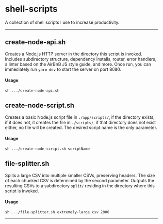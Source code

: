 # shell-scripts

A collection of shell scripts I use to increase productivity.

---
## create-node-api.sh
Creates a Node.js HTTP server in the directory this script is invoked. Includes subdirectory structure, dependency installs, router, error handlers, a linter based on the AirBnB JS style guide, and more. Once run, you can immediately run `yarn dev` to start the server on port 8080.
#### Usage
```
sh .../create-node-api.sh
```

## create-node-script.sh
Creates a basic Node.js script file in `./app/scripts/`, if the directory exists, if it does not, it creates the file in `./scripts/`, if that directory does not exist either, no file will be created. The desired script name is the only parameter.
#### Usage
```
sh .../create-node-script.sh scriptName
```

## file-splitter.sh
Splits a large CSV into multiple smaller CSVs, preserving headers. The size of each chunked CSV is determined by the second parameter. Outputs the resulting CSVs to a subdirectory `split/` residing in the directory where this script is invoked.
#### Usage
```
sh .../file-splitter.sh extremely-large.csv 2000
```
---
